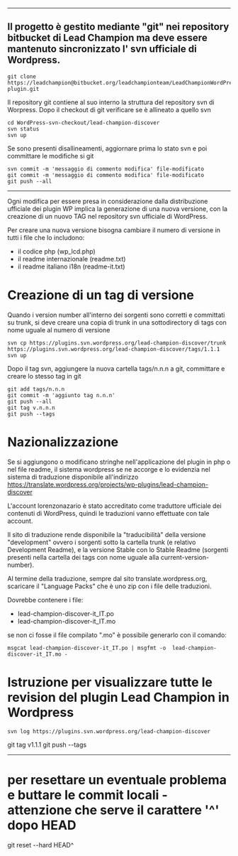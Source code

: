 ---------------------------------------------------------------
Il progetto è gestito mediante "git" nei repository bitbucket di Lead Champion ma deve essere mantenuto sincronizzato l' svn ufficiale di Wordpress.
---------------------------------------------------------------

    git clone https://leadchampion@bitbucket.org/leadchampionteam/LeadChampionWordPress-plugin.git

Il repository git contiene al suo interno la struttura del repository svn di Worpress.
Dopo il checkout di git verificare se è allineato a quello svn

    cd WordPress-svn-checkout/lead-champion-discover
    svn status
    svn up
Se sono presenti disallineamenti, aggiornare prima lo stato svn e poi committare le modifiche si git

    svn commit -m 'messaggio di commento modifica' file-modificato
    git commit -m 'messaggio di commento modifica' file-modificato
    git push --all

---

Ogni modifica per essere presa in considerazione dalla distribuzione ufficiale dei plugin WP
implica la generazione di una nuova versione, con la creazione di un nuovo TAG nel repository
svn ufficiale di WordPress.

Per creare una nuova versione bisogna cambiare il numero di versione in tutti i file che lo includono:
- il codice php  (wp_lcd.php)
- il readme internazionale (readme.txt)
- il readme italiano i18n (readme-it.txt)

# Creazione di un tag di versione
Quando i version number all'interno dei sorgenti sono corretti e committati su trunk, si deve creare una copia di trunk
in una sottodirectory di tags con nome uguale al numero di versione

    svn cp https://plugins.svn.wordpress.org/lead-champion-discover/trunk https://plugins.svn.wordpress.org/lead-champion-discover/tags/1.1.1
    svn up

Dopo il tag svn, aggiungere la nuova cartella tags/n.n.n a git, committare e creare lo stesso tag in git

    git add tags/n.n.n
    git commit -m 'aggiunto tag n.n.n'
    git push --all
    git tag v.n.n.n
    git push --tags

# Nazionalizzazione
Se si aggiungono o modificano stringhe nell'applicazione del plugin in php o nel file readme, il sistema wordpress se ne accorge e lo evidenzia nel sistema di traduzione disponibile all'indirizzo https://translate.wordpress.org/projects/wp-plugins/lead-champion-discover

L'account lorenzonazario è stato accreditato come traduttore ufficiale dei contenuti di WordPress, quindi le traduzioni vanno effettuate con tale account.

Il sito di traduzione rende disponibile la "traducibilità" della versione "development" ovvero i sorgenti sotto la cartella trunk (e relativo Development Readme), e la versione Stable con lo Stable Readme (sorgenti presenti nella cartella dei tags con nome uguale alla current-version-number).

Al termine della traduzione, sempre dal sito translate.wordpress.org, scaricare il "Language Packs"
che è uno zip con i file delle traduzioni.

Dovrebbe contenere i file:
- lead-champion-discover-it_IT.po
- lead-champion-discover-it_IT.mo

se non ci fosse il file compilato ".mo" è possibile generarlo con il comando:

    msgcat lead-champion-discover-it_IT.po | msgfmt -o  lead-champion-discover-it_IT.mo -

# Istruzione per visualizzare tutte le revision del plugin Lead Champion in Wordpress
    svn log https://plugins.svn.wordpress.org/lead-champion-discover

git tag v1.1.1
git push --tags

---------------------------------------------------------------
# per resettare un eventuale problema e buttare le commit locali - attenzione che serve il carattere '^' dopo HEAD
git reset --hard HEAD^

